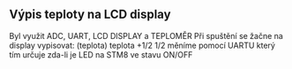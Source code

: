 Výpis teploty na LCD display
---------------
Byl využit ADC, UART, LCD DISPLAY a TEPLOMĚR
Při spuštění se žačne na display vypisovat: (teplota) teplota +1/2
1/2 měníme pomocí UARTU který tím určuje zda-li je LED na STM8 ve stavu ON/OFF

